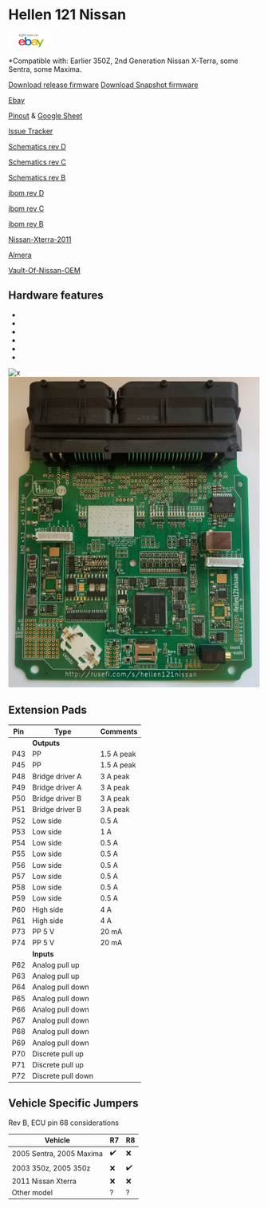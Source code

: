 # Hellen 121 Nissan

<a href="https://www.ebay.com/itm/334061645783"><img src="Images/ebay_gen_button.gif"></a>

*Compatible with: Earlier 350Z, 2nd Generation Nissan X-Terra, some Sentra, some Maxima.

[Download release firmware](https://github.com/rusefi/rusefi/releases/latest/download/rusefi_bundle_hellen121nissan.zip)
[Download Snapshot firmware](https://rusefi.com/build_server/rusefi_bundle_hellen121nissan.zip)

[Ebay](https://www.ebay.com/itm/334061645783)

[Pinout](https://rusefi.com/docs/pinouts/hellen/hellen121nissan/) & [Google Sheet](https://docs.google.com/spreadsheets/d/1mhGITGrEsXB65xr1dcxLFLKIrD0TVu754hoxm6RZHCA)

[Issue Tracker](https://github.com/rusefi/hellen121nissan-issues/issues)

[Schematics rev D](Hardware/Hellen/hellen121nissan-d-schematic.pdf)

[Schematics rev С](Hardware/Hellen/hellen121nissan-c-schematic.pdf)

[Schematics rev B](Hardware/Hellen/hellen121nissan-b-schematic.pdf)

[ibom rev D](https://rusefi.com/docs/ibom/hellen121nissan-d-ibom.html)

[ibom rev С](https://rusefi.com/docs/ibom/hellen121nissan-c-ibom.html)

[ibom rev B](https://rusefi.com/docs/ibom/hellen121nissan-b-ibom.html)

[Nissan-Xterra-2011](Nissan-Xterra-2011)

[Almera](OEM-Docs/Nissan/Almera-N16-ECU.pdf)

[Vault-Of-Nissan-OEM](Vault-Of-Nissan-OEM)

## Hardware features

*
*
*
*
*
*
![x](Hardware/Hellen/hellen121nissan-rev-D-with-connector.jpg)
![x](Hardware/Hellen/hellen121nissan-rev-B-with-connector.jpg)

## Extension Pads

| Pin | Type | Comments |
|---|---|---|
||**Outputs**||
| P43 | PP | 1.5 A peak |
| P45 | PP | 1.5 A peak |
| P48 | Bridge driver A | 3 A peak |
| P49 | Bridge driver A | 3 A peak |
| P50 | Bridge driver B | 3 A peak |
| P51 | Bridge driver B | 3 A peak |
| P52 | Low side | 0.5 A |
| P53 | Low side | 1 A |
| P54 | Low side | 0.5 A |
| P55 | Low side | 0.5 A |
| P56 | Low side | 0.5 A |
| P57 | Low side | 0.5 A |
| P58 | Low side | 0.5 A |
| P59 | Low side | 0.5 A |
| P60 | High side | 4 A |
| P61 | High side | 4 A |
| P73 | PP 5 V | 20 mA |
| P74 | PP 5 V | 20 mA |
|   | **Inputs** |   |
| P62 | Analog pull up | |
| P63 | Analog pull up | |
| P64 | Analog pull down | |
| P65 | Analog pull down | |
| P66 | Analog pull down | |
| P67 | Analog pull down | |
| P68 | Analog pull down | |
| P69 | Analog pull down | |
| P70 | Discrete pull up | |
| P71 | Discrete pull up | |
| P72 | Discrete pull down | |

## Vehicle Specific Jumpers

Rev B, ECU pin 68 considerations

| Vehicle | R7 | R8 |
| --- | --- | --- |
| 2005 Sentra, 2005 Maxima | ✔️ | ❌ |
| 2003 350z, 2005 350z | ❌ | ✔️ |
| 2011 Nissan Xterra | ❌ | ❌ |
| Other model | ? | ? |
